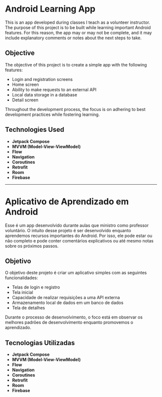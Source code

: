 # Android Learning App

This is an app developed during classes I teach as a volunteer instructor. The purpose of this project is to be built while learning important Android features. For this reason, the app may or may not be complete, and it may include explanatory comments or notes about the next steps to take.

## Objective
The objective of this project is to create a simple app with the following features:
- Login and registration screens
- Home screen
- Ability to make requests to an external API
- Local data storage in a database
- Detail screen

Throughout the development process, the focus is on adhering to best development practices while fostering learning.

## Technologies Used
- **Jetpack Compose**
- **MVVM (Model-View-ViewModel)**
- **Flow**
- **Navigation**
- **Coroutines**
- **Retrofit**
- **Room**
- **Firebase**

---

# Aplicativo de Aprendizado em Android

Esse é um app desenvolvido durante aulas que ministro como professor voluntário. O intuito desse projeto é ser desenvolvido enquanto aprendemos recursos importantes do Android. Por isso, ele pode estar ou não completo e pode conter comentários explicativos ou até mesmo notas sobre os próximos passos.

## Objetivo
O objetivo deste projeto é criar um aplicativo simples com as seguintes funcionalidades:
- Telas de login e registro
- Tela inicial
- Capacidade de realizar requisições a uma API externa
- Armazenamento local de dados em um banco de dados
- Tela de detalhes

Durante o processo de desenvolvimento, o foco está em observar os melhores padrões de desenvolvimento enquanto promovemos o aprendizado.

## Tecnologias Utilizadas
- **Jetpack Compose**
- **MVVM (Model-View-ViewModel)**
- **Flow**
- **Navigation**
- **Coroutines**
- **Retrofit**
- **Room**
- **Firebase**

